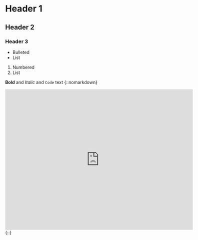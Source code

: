 # Header 1
## Header 2
### Header 3

- Bulleted
- List

1. Numbered
2. List

**Bold** and _Italic_ and `Code` text
{::nomarkdown}
<iframe width="600" height="450" frameborder="0" style="border:0"
src="https://www.google.com/maps/embed/v1/place?q=place_id:ChIJY4U49L-LKhMRE4oRq26Yc3E&key=AIzaSyBKfQTyFoYSaKGkdsYmrIxTTBHtixd1k7Y" allowfullscreen></iframe>
{::}
